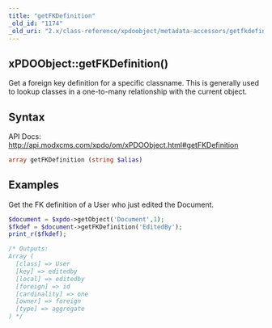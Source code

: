 ```yaml
---
title: "getFKDefinition"
_old_id: "1174"
_old_uri: "2.x/class-reference/xpdoobject/metadata-accessors/getfkdefinition"
---
```


## xPDOObject::getFKDefinition()

Get a foreign key definition for a specific classname. This is generally used to lookup classes in a one-to-many relationship with the current object.

## Syntax

API Docs: <http://api.modxcms.com/xpdo/om/xPDOObject.html#getFKDefinition>

``` php
array getFKDefinition (string $alias)
```

## Examples

Get the FK definition of a User who just edited the Document.

``` php
$document = $xpdo->getObject('Document',1);
$fkdef = $document->getFKDefinition('EditedBy');
print_r($fkdef);

/* Outputs:
Array (
  [class] => User
  [key] => editedby
  [local] => editedby
  [foreign] => id
  [cardinality] => one
  [owner] => foreign
  [type] => aggregate
) */
```
